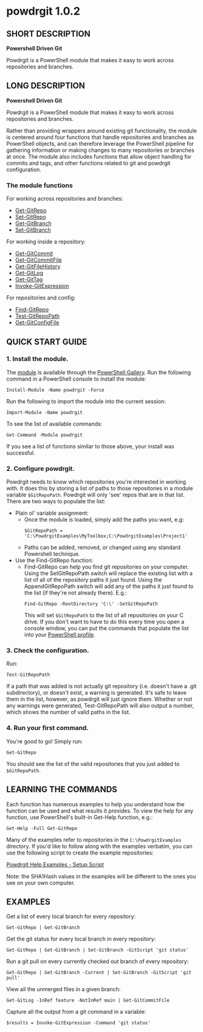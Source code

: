 ﻿# powdrgit 1.0.2


## SHORT DESCRIPTION
**Powershell Driven Git**

Powdrgit is a PowerShell module that makes it easy to work across repositories and branches.


## LONG DESCRIPTION
**Powershell Driven Git**

Powdrgit is a PowerShell module that makes it easy to work across repositories and branches.

Rather than providing wrappers around existing git functionality, the module is centered around four functions that handle repositories and branches as PowerShell objects, and can therefore leverage the PowerShell pipeline for gathering information or making changes to many repositories or branches at once. The module also includes functions that allow object handling for commits and tags, and other functions related to git and powdrgit configuration.

### The module functions

For working across repositories and branches:
- [Get-GitRepo](Get-GitRepo.md)
- [Set-GitRepo](Set-GitRepo.md)
- [Get-GitBranch](Get-GitBranch.md)
- [Set-GitBranch](Set-GitBranch.md)

For working inside a repository:
- [Get-GitCommit](Get-GitCommit.md)
- [Get-GitCommitFile](Get-GitCommitFile.md)
- [Get-GitFileHistory](Get-GitFileHistory.md)
- [Get-GitLog](Get-GitLog.md)
- [Get-GitTag](Get-GitTag.md)
- [Invoke-GitExpression](Invoke-GitExpression.md)

For repositories and config:
- [Find-GitRepo](Find-GitRepo.md)
- [Test-GitRepoPath](Test-GitRepoPath.md)
- [Get-GitConfigFile](Get-GitConfigFile.md)


## QUICK START GUIDE
### 1. Install the module.
   The [module](https://www.powershellgallery.com/packages/powdrgit/1.0.2) is available through the [PowerShell Gallery](https://docs.microsoft.com/en-us/powershell/scripting/gallery/getting-started).
   Run the following command in a PowerShell console to install the module:
   ```
   Install-Module -Name powdrgit -Force
   ```
   Run the following to import the module into the current session:
   ```
   Import-Module -Name powdrgit
   ```
   To see the list of available commands:
   ```
   Get-Command -Module powdrgit
   ```
   If you see a list of functions similar to those above, your install was successful.

### 2. Configure powdrgit.
   Powdrgit needs to know which repositories you're interested in working with. It does this by storing a list of paths to those repositories in a module variable `$GitRepoPath`. Powdrgit will only 'see' repos that are in that list. There are two ways to populate the list:
   - Plain ol' variable assignment:
     - Once the module is loaded, simply add the paths you want, e.g:
       ```
       $GitRepoPath = 'C:\PowdrgitExamples\MyToolbox;C:\PowdrgitExamples\Project1'
       ```
     - Paths can be added, removed, or changed using any standard Powershell technique.
   - Use the Find-GitRepo function:
     - Find-GitRepo can help you find git repositories on your computer. Using the SetGitRepoPath switch will replace the existing list with a list of all of the repository paths it just found. Using the AppendGitRepoPath switch will add any of the paths it just found to the list (if they're not already there). E.g.:
       ```
       Find-GitRepo -RootDirectory 'C:\' -SetGitRepoPath
       ```
       This will set `$GitRepoPath` to the list of all repositories on your C drive.
   If you don't want to have to do this every time you open a console window, you can put the commands that populate the list into your [PowerShell profile](https://docs.microsoft.com/en-us/powershell/module/microsoft.powershell.core/about/about_profiles).

### 3. Check the configuration.
   Run:
   ```
   Test-GitRepoPath
   ```
   If a path that was added is not actually git repository (i.e. doesn't have a .git subdirectory), or doesn't exist, a warning is generated. It's safe to leave them in the list, however, as powdrgit will just ignore them. Whether or not any warnings were generated, Test-GitRepoPath will also output a number, which shows the number of valid paths in the list.

### 4. Run your first command.
   You're good to go! Simply run:
   ```
   Get-GitRepo
   ```
   You should see the list of the valid repositories that you just added to `$GitRepoPath`.


## LEARNING THE COMMANDS
Each function has numerous examples to help you understand how the function can be used and what results it provides. To view the help for any function, use PowerShell's built-in Get-Help function, e.g.:
```
Get-Help -Full Get-GitRepo
```
Many of the examples refer to repositories in the `C:\PowdrgitExamples` directory. If you'd like to follow along with the examples verbatim, you can use the following script to create the example repositories:

[Powdrgit Help Examples - Setup Script](https://gist.github.com/nmbell/10dad7587ef640618036461c7d212981)

Note: the SHA1Hash values in the examples will be different to the ones you see on your own computer.


## EXAMPLES
Get a list of every local branch for every repository:
```
Get-GitRepo | Get-GitBranch
```


Get the git status for every local branch in every repository:
```
Get-GitRepo | Get-GitBranch | Set-GitBranch -GitScript 'git status'
```


Run a git pull on every currently checked out branch of every repository:
```
Get-GitRepo | Get-GitBranch -Current | Set-GitBranch -GitScript 'git pull'
```


View all the unmerged files in a given branch:
```
Get-GitLog -InRef feature -NotInRef main | Get-GitCommitFile
```


Capture all the output from a git command in a variable:
```
$results = Invoke-GitExpression -Command 'git status'
```
